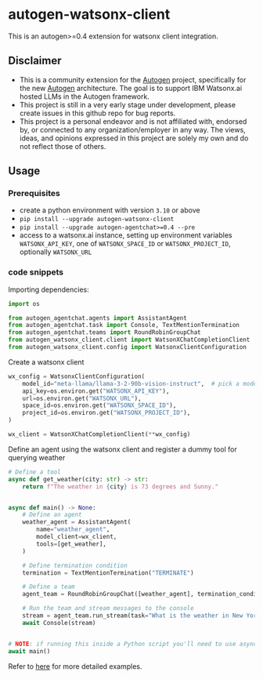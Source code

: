 # autogen-watsonx-client
This is an autogen>=0.4 extension for watsonx client integration.


## Disclaimer
- This is a community extension for the [Autogen](https://github.com/microsoft/autogen) project, specifically for the new [Autogen](https://microsoft.github.io/autogen/0.2/blog/2024/10/02/new-autogen-architecture-preview) architecture. The goal is to support IBM Watsonx.ai hosted LLMs in the Autogen framework.
- This project is still in a very early stage under development, please create issues in this github repo for bug reports.
- This project is a personal endeavor and is not affiliated with, endorsed by, or connected to any organization/employer in any way. The views, ideas, and opinions expressed in this project are solely my own and do not reflect those of others.

## Usage

### Prerequisites
- create a python environment with version `3.10` or above
- `pip install --upgrade autogen-watsonx-client`
- `pip install --upgrade autogen-agentchat>=0.4 --pre`
- access to a watsonx.ai instance, setting up environment variables `WATSONX_API_KEY`, one of `WATSONX_SPACE_ID` or `WATSONX_PROJECT_ID`, optionally `WATSONX_URL`


### code snippets

Importing dependencies:

```python
import os

from autogen_agentchat.agents import AssistantAgent
from autogen_agentchat.task import Console, TextMentionTermination
from autogen_agentchat.teams import RoundRobinGroupChat
from autogen_watsonx_client.client import WatsonXChatCompletionClient
from autogen_watsonx_client.config import WatsonxClientConfiguration
```

Create a watsonx client

```python
wx_config = WatsonxClientConfiguration(
    model_id="meta-llama/llama-3-2-90b-vision-instruct",  # pick a model you have access to on wx.ai here
    api_key=os.environ.get("WATSONX_API_KEY"),
    url=os.environ.get("WATSONX_URL"),
    space_id=os.environ.get("WATSONX_SPACE_ID"),
    project_id=os.environ.get("WATSONX_PROJECT_ID"),
)

wx_client = WatsonXChatCompletionClient(**wx_config)
```

Define an agent using the watsonx client and register a dummy tool for querying weather

```python
# Define a tool
async def get_weather(city: str) -> str:
    return f"The weather in {city} is 73 degrees and Sunny."


async def main() -> None:
    # Define an agent
    weather_agent = AssistantAgent(
        name="weather_agent",
        model_client=wx_client,
        tools=[get_weather],
    )

    # Define termination condition
    termination = TextMentionTermination("TERMINATE")

    # Define a team
    agent_team = RoundRobinGroupChat([weather_agent], termination_condition=termination)

    # Run the team and stream messages to the console
    stream = agent_team.run_stream(task="What is the weather in New York?")
    await Console(stream)


# NOTE: if running this inside a Python script you'll need to use asyncio.run(main()).
await main()
```

Refer to [here](doc/README.md) for more detailed examples.